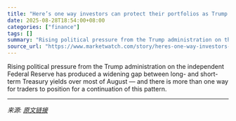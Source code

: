 ```yaml
---
title: "Here’s one way investors can protect their portfolios as Trump keeps pressure on the Fed"
date: 2025-08-28T18:54:00+08:00
categories: ["finance"]
tags: []
summary: "Rising political pressure from the Trump administration on the independent Federal Reserve has produced a widening gap between long- and short-term Treasury yields over most of August — and there is m"
source_url: "https://www.marketwatch.com/story/heres-one-way-investors-can-protect-their-portfolios-as-trump-keeps-pressure-on-the-fed-2f29ee38?mod=mw_rss_topstories"
---
```


Rising political pressure from the Trump administration on the independent Federal Reserve has produced a widening gap between long- and short-term Treasury yields over most of August — and there is more than one way for traders to position for a continuation of this pattern.

---

*来源: [原文链接](https://www.marketwatch.com/story/heres-one-way-investors-can-protect-their-portfolios-as-trump-keeps-pressure-on-the-fed-2f29ee38?mod=mw_rss_topstories)*
